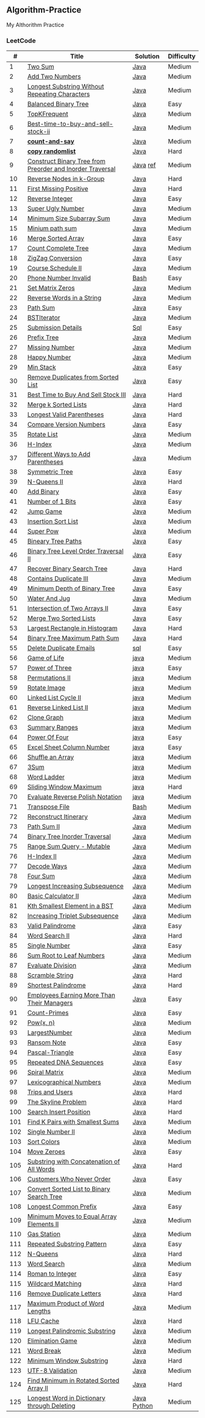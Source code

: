 ## Algorithm-Practice
My Althorithm Practice  


### LeetCode  

|#|Title|Solution|Difficulty|
| --- |---|---|---|
|1|[Two Sum](https://oj.leetcode.com/problems/two-sum/)|[Java](./src/main/java/com/binea/www/leetcodepractice/algorithm/TwoSum.java)|Medium|
|2|[Add Two Numbers](https://leetcode.com/problems/add-two-numbers/)|[Java](./src/main/java/com/binea/www/leetcodepractice/algorithm/AddTwoNumbers.java)|Medium|
|3|[Longest Substring Without Repeating Characters](https://leetcode.com/problems/longest-substring-without-repeating-characters/)|[Java](./src/main/java/com/binea/www/leetcodepractice/algorithm/LongestSubString.java)|Medium|
|4|[Balanced Binary Tree](https://leetcode.com/problems/balanced-binary-tree/)|[Java](./src/main/java/com/binea/www/leetcodepractice/algorithm/BalancedBinaryTree.java)|Easy|
|5|[TopKFrequent](https://leetcode.com/problems/top-k-frequent-elements/)|[Java](./src/main/java/com/binea/www/leetcodepractice/algorithm/TopKFrequent.java)|Medium|
|6|[Best-time-to-buy-and-sell-stock-ii](https://leetcode.com/problems/best-time-to-buy-and-sell-stock-ii/)|[Java](./src/main/java/com/binea/www/leetcodepractice/algorithm/BestTimeToBuyAndSellStockII.java)|Medium|
|7|[**count-and-say**](https://leetcode.com/problems/count-and-say/)|[Java](./src/main/java/com/binea/www/leetcodepractice/algorithm/CountAndSay.java)|Medium|
|8|[**copy randomlist**](https://leetcode.com/problems/copy-list-with-random-pointer/)|[Java](./src/main/java/com/binea/www/leetcodepractice/algorithm/CopyRandomList.java)|Hard|
|9|[Construct Binary Tree from Preorder and Inorder Traversal](https://leetcode.com/problems/construct-binary-tree-from-preorder-and-inorder-traversal/)|[Java](./src/main/java/com/binea/www/leetcodepractice/algorithm/BinaryTree.java) [ref](http://articles.leetcode.com/construct-binary-tree-from-inorder-and-preorder-postorder-traversal)|Medium|
|10|[Reverse Nodes in k-Group](https://leetcode.com/problems/reverse-nodes-in-k-group/)|[Java](./src/main/java/com/binea/www/leetcodepractice/algorithm/ReverseKGroup.java)|Hard|
|11|[First Missing Positive](https://leetcode.com/problems/first-missing-positive/)|[Java](./src/main/java/com/binea/www/leetcodepractice/algorithm/FirstMissingPositive.java)|Hard|
|12|[Reverse Integer](https://leetcode.com/problems/reverse-integer/)|[Java](./src/main/java/com/binea/www/leetcodepractice/algorithm/ReverseInteger.java)|Easy|
|13|[Super Ugly Number](https://leetcode.com/problems/super-ugly-number/)|[Java](https://github.com/xu6148152/LeetCode-Practice/blob/master/LeetCodePractice/app/src/main/java/com/binea/www/leetcodepractice/algorithm/SuperUglyNumber.java)|Medium|
|14|[Minimum Size Subarray Sum](https://leetcode.com/problems/minimum-size-subarray-sum/)|[Java](https://github.com/xu6148152/LeetCode-Practice/blob/master/LeetCodePractice/app/src/main/java/com/binea/www/leetcodepractice/algorithm/MinSubArrayLen.java)|Medium|  
|15|[Minium path sum](https://leetcode.com/problems/minimum-path-sum/)|[Java](https://github.com/xu6148152/LeetCode-Practice/blob/master/LeetCodePractice/app/src/main/java/com/binea/www/leetcodepractice/algorithm/MinPathSum.java)|Medium|  
|16|[Merge Sorted Array](https://leetcode.com/problems/merge-sorted-array/)|[Java](https://github.com/xu6148152/LeetCode-Practice/blob/master/LeetCodePractice/app/src/main/java/com/binea/www/leetcodepractice/algorithm/MergeSortedArray.java)|Easy|
|17|[Count Complete Tree](https://leetcode.com/problems/count-complete-tree-nodes/)|[Java](https://github.com/xu6148152/LeetCode-Practice/blob/master/LeetCodePractice/app/src/main/java/com/binea/www/leetcodepractice/algorithm/CountNodes.java)|Medium|
|18|[ZigZag Conversion](https://leetcode.com/problems/zigzag-conversion/)|[Java](https://github.com/xu6148152/LeetCode-Practice/blob/master/LeetCodePractice/app/src/main/java/com/binea/www/leetcodepractice/algorithm/ZigZagConversion.java)|Easy|
|19|[Course Schedule II](https://leetcode.com/problems/course-schedule-ii/)|[Java](https://github.com/xu6148152/LeetCode-Practice/blob/master/LeetCodePractice/app/src/main/java/com/binea/www/leetcodepractice/algorithm/CourseScheduleII.java)|Medium|
|20|[Phone Number Invalid](https://leetcode.com/problems/valid-phone-numbers/)|[Bash](https://github.com/xu6148152/LeetCode-Practice/blob/master/LeetCodePractice/app/src/main/java/com/binea/www/leetcodepractice/algorithm/PhoneNumberInvalid.sh)|Easy|
|21|[Set Matrix Zeros](https://leetcode.com/problems/set-matrix-zeroes/)|[Java](https://github.com/xu6148152/LeetCode-Practice/blob/master/LeetCodePractice/app/src/main/java/com/binea/www/leetcodepractice/algorithm/MatrixZeros.java)|Medium|
|22|[Reverse Words in a String](https://leetcode.com/problems/reverse-words-in-a-string/)|[Java](https://github.com/xu6148152/LeetCode-Practice/blob/master/LeetCodePractice/app/src/main/java/com/binea/www/leetcodepractice/algorithm/ReverseWords.java)|Medium|
|23|[Path Sum](https://leetcode.com/problems/path-sum/)|[Java](https://github.com/xu6148152/LeetCode-Practice/blob/master/LeetCodePractice/app/src/main/java/com/binea/www/leetcodepractice/algorithm/PathSum.java)|Easy|
|24|[BSTIterator](https://leetcode.com/problems/binary-search-tree-iterator/)|[Java](https://github.com/xu6148152/LeetCode-Practice/blob/master/LeetCodePractice/app/src/main/java/com/binea/www/leetcodepractice/algorithm/BSTIterator.java)|Medium|
|25|[Submission Details](https://leetcode.com/problems/duplicate-emails/)|[Sql](https://github.com/xu6148152/LeetCode-Practice/blob/master/LeetCodePractice/app/src/main/java/com/binea/www/leetcodepractice/algorithm/DuplicateEmails.sql)|Easy|
|26|[Prefix Tree](https://leetcode.com/problems/implement-trie-prefix-tree/)|[Java](https://github.com/xu6148152/LeetCode-Practice/blob/master/LeetCodePractice/app/src/main/java/com/binea/www/leetcodepractice/algorithm/PrefixTree.java)|Medium|
|27|[Missing Number](https://leetcode.com/problems/missing-number/)|[Java](https://github.com/xu6148152/LeetCode-Practice/blob/master/LeetCodePractice/app/src/main/java/com/binea/www/leetcodepractice/algorithm/MissingNumber.java)|Medium|
|28|[Happy Number](https://leetcode.com/problems/happy-number/)|[Java](https://github.com/xu6148152/LeetCode-Practice/blob/master/LeetCodePractice/app/src/main/java/com/binea/www/leetcodepractice/algorithm/HappyNumber.java)|Medium|
|29|[Min Stack](https://leetcode.com/problems/min-stackWithNode/)|[Java](https://github.com/xu6148152/LeetCode-Practice/blob/master/LeetCodePractice/app/src/main/java/com/binea/www/leetcodepractice/algorithm/MinStack.java)|Easy|
|30|[Remove Duplicates from Sorted List](https://leetcode.com/problems/remove-duplicates-from-sorted-list/)|[Java](https://github.com/xu6148152/LeetCode-Practice/blob/master/LeetCodePractice/app/src/main/java/com/binea/www/leetcodepractice/algorithm/DeleteDuplicates.java)|Easy|
|31|[Best Time to Buy And Sell Stock III](https://leetcode.com/problems/best-time-to-buy-and-sell-stock-iii/)|[Java](https://github.com/xu6148152/LeetCode-Practice/blob/master/LeetCodePractice/app/src/main/java/com/binea/www/leetcodepractice/algorithm/BestTimeToBuyAndSellStockII.java)|Hard|
|32|[Merge k Sorted Lists](https://leetcode.com/problems/merge-k-sorted-lists/)|[Java](https://github.com/xu6148152/LeetCode-Practice/blob/master/LeetCodePractice/app/src/main/java/com/binea/www/leetcodepractice/algorithm/MergeKLists.java)|Hard|
|33|[Longest Valid Parentheses](https://leetcode.com/problems/longest-valid-parentheses/)|[Java](https://github.com/xu6148152/LeetCode-Practice/blob/master/LeetCodePractice/app/src/main/java/com/binea/www/leetcodepractice/algorithm/LongestValidParentheses.java)|Hard|
|34|[Compare Version Numbers](https://leetcode.com/problems/compare-version-numbers/)|[Java](https://github.com/xu6148152/LeetCode-Practice/blob/master/LeetCodePractice/app/src/main/java/com/binea/www/leetcodepractice/algorithm/CompareVersionNumbers.java)|Easy|
|35|[Rotate List](https://leetcode.com/problems/rotate-list/)|[Java](https://github.com/xu6148152/LeetCode-Practice/blob/master/LeetCodePractice/app/src/main/java/com/binea/www/leetcodepractice/algorithm/RotateList.java)|Medium|
|36|[H-Index](https://leetcode.com/problems/h-index/)|[Java](https://github.com/xu6148152/LeetCode-Practice/blob/master/LeetCodePractice/app/src/main/java/com/binea/www/leetcodepractice/algorithm/HIndex.java)|Medium|
|37|[Different Ways to Add Parentheses](https://leetcode.com/problems/different-ways-to-add-parentheses/)|[Java](https://github.com/xu6148152/LeetCode-Practice/blob/master/LeetCodePractice/app/src/main/java/com/binea/www/leetcodepractice/algorithm/DifferentWaysToAddParentheses.java)|Medium|
|38|[Symmetric Tree](https://leetcode.com/problems/symmetric-tree/)|[Java](https://github.com/xu6148152/LeetCode-Practice/blob/master/LeetCodePractice/app/src/main/java/com/binea/www/leetcodepractice/algorithm/SymmetricTree.java)|Easy|
|39|[N-Queens II](https://leetcode.com/problems/symmetric-tree/)|[Java](https://github.com/xu6148152/LeetCode-Practice/blob/master/LeetCodePractice/app/src/main/java/com/binea/www/leetcodepractice/algorithm/N_Queens_II.java)|Hard|
|40|[Add Binary](https://leetcode.com/problems/add-binary/)|[Java](https://github.com/xu6148152/LeetCode-Practice/blob/master/LeetCodePractice/app/src/main/java/com/binea/www/leetcodepractice/algorithm/AddBinary.java)|Easy|
|41|[Number of 1 Bits](https://leetcode.com/problems/number-of-1-bits/)|[Java](https://github.com/xu6148152/LeetCode-Practice/blob/master/LeetCodePractice/app/src/main/java/com/binea/www/leetcodepractice/algorithm/HammingWeight.java)|Easy|
|42|[Jump Game](https://leetcode.com/problems/jump-game/)|[Java](https://github.com/xu6148152/LeetCode-Practice/blob/master/LeetCodePractice/app/src/main/java/com/binea/www/leetcodepractice/algorithm/JumpGame.java)|Medium|
|43|[Insertion Sort List](https://leetcode.com/problems/insertion-sort-list/)|[Java](https://github.com/xu6148152/LeetCode-Practice/blob/master/LeetCodePractice/app/src/main/java/com/binea/www/leetcodepractice/algorithm/InsertionSortList.java)|Medium|
|44|[Super Pow](https://leetcode.com/submissions/detail/66477122/)|[Java](https://github.com/xu6148152/LeetCode-Practice/blob/master/LeetCodePractice/app/src/main/java/com/binea/www/leetcodepractice/algorithm/SuperPow.java)|Medium|
|45|[Bineary Tree Paths](https://leetcode.com/problems/binary-tree-paths/)|[Java](https://github.com/xu6148152/LeetCode-Practice/blob/master/LeetCodePractice/app/src/main/java/com/binea/www/leetcodepractice/algorithm/BinaryTreePaths.java)|Easy|
|46|[Binary Tree Level Order Traversal II](https://leetcode.com/problems/binary-tree-level-order-traversal-ii/)|[Java](https://github.com/xu6148152/LeetCode-Practice/blob/master/LeetCodePractice/app/src/main/java/com/binea/www/leetcodepractice/algorithm/LevelOrderBottom.java)|Easy|
|47|[Recover Binary Search Tree](https://leetcode.com/problems/recover-binary-search-tree/)|[Java](https://github.com/xu6148152/LeetCode-Practice/blob/master/LeetCodePractice/app/src/main/java/com/binea/www/leetcodepractice/algorithm/RecoverTree.java)|Hard|
|48|[Contains Duplicate III](https://leetcode.com/problems/contains-duplicate-iii/)|[Java](https://github.com/xu6148152/LeetCode-Practice/blob/master/LeetCodePractice/app/src/main/java/com/binea/www/leetcodepractice/algorithm/ContainsDuplicateIII.java)|Medium|
|49|[Minimum Depth of Binary Tree](https://leetcode.com/problems/minimum-depth-of-binary-tree/)|[Java](https://github.com/xu6148152/LeetCode-Practice/blob/master/LeetCodePractice/app/src/main/java/com/binea/www/leetcodepractice/algorithm/MinDepth.java)|Easy|
|50|[Water And Jug](https://leetcode.com/problems/water-and-jug-problem/)|[Java](https://github.com/xu6148152/LeetCode-Practice/blob/master/LeetCodePractice/app/src/main/java/com/binea/www/leetcodepractice/algorithm/WaterAndJugProblem.java)|Medium|
|51|[Intersection of Two Arrays II](https://leetcode.com/problems/intersection-of-two-arrays-ii/)|[Java](https://github.com/xu6148152/LeetCode-Practice/blob/master/LeetCodePractice/app/src/main/java/com/binea/www/leetcodepractice/algorithm/IntersectArray.java)|Easy|
|52|[Merge Two Sorted Lists](https://leetcode.com/problems/merge-two-sorted-lists/)|[Java](https://github.com/xu6148152/LeetCode-Practice/blob/master/LeetCodePractice/app/src/main/java/com/binea/www/leetcodepractice/algorithm/MergeTwoSortedLists.java)|Easy|
|53|[Largest Rectangle in Histogram](https://leetcode.com/problems/largest-rectangle-in-histogram/)|[Java](https://github.com/xu6148152/LeetCode-Practice/blob/master/LeetCodePractice/app/src/main/java/com/binea/www/leetcodepractice/algorithm/LargestRectangleArea.java)|Hard|
|54|[Binary Tree Maximum Path Sum](https://leetcode.com/problems/binary-tree-maximum-path-sum/)|[Java](https://github.com/xu6148152/LeetCode-Practice/blob/master/LeetCodePractice/app/src/main/java/com/binea/www/leetcodepractice/algorithm/MaxPathSum.java)|Hard|
|55|[Delete Duplicate Emails](https://leetcode.com/submissions/detail/68218749/)|[sql](https://github.com/xu6148152/LeetCode-Practice/blob/master/LeetCodePractice/app/src/main/java/com/binea/www/leetcodepractice/algorithm/DeleteDuplicateEmails.sql)|Easy|
|56|[Game of Life](https://leetcode.com/problems/game-of-life/)|[java](https://github.com/xu6148152/LeetCode-Practice/blob/master/LeetCodePractice/app/src/main/java/com/binea/www/leetcodepractice/algorithm/GameOfLife.java)|Medium|
|57|[Power of Three](https://leetcode.com/problems/power-of-three/)|[java](https://github.com/xu6148152/LeetCode-Practice/blob/master/LeetCodePractice/app/src/main/java/com/binea/www/leetcodepractice/algorithm/PowerOfThree.java)|Easy|
|58|[Permutations II](https://leetcode.com/problems/permutations-ii/)|[java](https://github.com/xu6148152/LeetCode-Practice/blob/master/LeetCodePractice/app/src/main/java/com/binea/www/leetcodepractice/algorithm/PermutationsII.java)|Medium|
|59|[Rotate Image](https://leetcode.com/problems/rotate-image/)|[java](https://github.com/xu6148152/LeetCode-Practice/blob/master/LeetCodePractice/app/src/main/java/com/binea/www/leetcodepractice/algorithm/RotateImage.java)|Medium|
|60|[Linked List Cycle II](https://leetcode.com/problems/linked-list-cycle-ii/)|[java](https://github.com/xu6148152/LeetCode-Practice/blob/master/LeetCodePractice/app/src/main/java/com/binea/www/leetcodepractice/algorithm/LinkedListCycleII.java)|Medium|
|61|[Reverse Linked List II](https://leetcode.com/problems/reverse-linked-list-ii/)|[java](https://github.com/xu6148152/LeetCode-Practice/blob/master/LeetCodePractice/app/src/main/java/com/binea/www/leetcodepractice/algorithm/ReverseLinkedListII.java)|Medium|
|62|[Clone Graph](https://leetcode.com/problems/clone-graph/)|[java](https://github.com/xu6148152/LeetCode-Practice/blob/master/LeetCodePractice/app/src/main/java/com/binea/www/leetcodepractice/algorithm/CloneGraph.java)|Medium|
|63|[Summary Ranges](https://leetcode.com/problems/summary-ranges/)|[java](https://github.com/xu6148152/LeetCode-Practice/blob/master/LeetCodePractice/app/src/main/java/com/binea/www/leetcodepractice/algorithm/SummaryRanges.java)|Medium|
|64|[Power Of Four](https://leetcode.com/problems/power-of-four/)|[java](https://github.com/xu6148152/LeetCode-Practice/blob/master/LeetCodePractice/app/src/main/java/com/binea/www/leetcodepractice/algorithm/PowerOfFour.java)|Easy|
|65|[Excel Sheet Column Number](https://leetcode.com/problems/excel-sheet-column-number/)|[java](https://github.com/xu6148152/LeetCode-Practice/blob/master/LeetCodePractice/app/src/main/java/com/binea/www/leetcodepractice/algorithm/ExcelSheetColumnNumber.java)|Easy|  
|66|[Shuffle an Array](https://leetcode.com/problems/shuffle-an-array/)|[java](https://github.com/xu6148152/LeetCode-Practice/blob/master/LeetCodePractice/app/src/main/java/com/binea/www/leetcodepractice/algorithm/ShuffleAnArray.java)|Medium|  
|67|[3Sum](https://leetcode.com/problems/3sum/)|[java](https://github.com/xu6148152/LeetCode-Practice/blob/master/LeetCodePractice/app/src/main/java/com/binea/www/leetcodepractice/algorithm/ThreeSum.java)|Medium|  
|68|[Word Ladder](https://leetcode.com/problems/word-ladder/)|[java](https://github.com/xu6148152/LeetCode-Practice/blob/master/LeetCodePractice/app/src/main/java/com/binea/www/leetcodepractice/algorithm/WordLadder.java)|Medium| 
|69|[Sliding Window Maximum](https://leetcode.com/problems/sliding-window-maximum/)|[java](https://github.com/xu6148152/LeetCode-Practice/blob/master/LeetCodePractice/app/src/main/java/com/binea/www/leetcodepractice/algorithm/SlidingWindowMaximum.java)|Hard| 
|70|[Evaluate Reverse Polish Notation](https://leetcode.com/problems/evaluate-reverse-polish-notation/)|[java](https://github.com/xu6148152/LeetCode-Practice/blob/master/LeetCodePractice/app/src/main/java/com/binea/www/leetcodepractice/algorithm/EvalRPN.java)|Medium| 
|71|[Transpose File](https://leetcode.com/problems/transpose-file/)|[Bash](https://github.com/xu6148152/LeetCode-Practice/blob/master/LeetCodePractice/app/src/main/java/com/binea/www/leetcodepractice/algorithm/TransposeFile.sh)|Medium| 
|72|[Reconstruct Itinerary](https://leetcode.com/problems/reconstruct-itinerary/)|[Java](https://github.com/xu6148152/LeetCode-Practice/blob/master/LeetCodePractice/app/src/main/java/com/binea/www/leetcodepractice/algorithm/ReconstructItinerary.java)|Medium| 
|73|[Path Sum II](https://leetcode.com/problems/path-sum-ii/)|[Java](https://github.com/xu6148152/LeetCode-Practice/blob/master/LeetCodePractice/app/src/main/java/com/binea/www/leetcodepractice/algorithm/PathSumII.java)|Medium| 
|74|[Binary Tree Inorder Traversal](https://leetcode.com/problems/binary-tree-inorder-traversal/)|[Java](https://github.com/xu6148152/LeetCode-Practice/blob/master/LeetCodePractice/app/src/main/java/com/binea/www/leetcodepractice/algorithm/BinaryTreeInorderTraversal.java)|Medium| 
|75|[Range Sum Query - Mutable](https://leetcode.com/problems/range-sum-query-mutable/)|[Java](https://github.com/xu6148152/LeetCode-Practice/blob/master/LeetCodePractice/app/src/main/java/com/binea/www/leetcodepractice/algorithm/RangeSumQuery.java)|Medium| 
|76|[H-Index II](https://leetcode.com/problems/h-index-ii/)|[Java](https://github.com/xu6148152/LeetCode-Practice/blob/master/LeetCodePractice/app/src/main/java/com/binea/www/leetcodepractice/algorithm/H_Index_II.java)|Medium| 
|77|[Decode Ways](https://leetcode.com/problems/decode-ways/)|[Java](https://github.com/xu6148152/LeetCode-Practice/blob/master/LeetCodePractice/app/src/main/java/com/binea/www/leetcodepractice/algorithm/NumDecodings.java)|Medium| 
|78|[Four Sum](https://leetcode.com/problems/4sum/)|[Java](https://github.com/xu6148152/LeetCode-Practice/blob/master/LeetCodePractice/app/src/main/java/com/binea/www/leetcodepractice/algorithm/FourSum.java)|Medium| 
|79|[Longest Increasing Subsequence](https://leetcode.com/problems/longest-increasing-subsequence/)|[Java](https://github.com/xu6148152/LeetCode-Practice/blob/master/LeetCodePractice/app/src/main/java/com/binea/www/leetcodepractice/algorithm/LengthOfLIS.java)|Medium| 
|80|[Basic Calculator II](https://leetcode.com/problems/basic-calculator-ii/)|[Java](https://github.com/xu6148152/LeetCode-Practice/blob/master/LeetCodePractice/app/src/main/java/com/binea/www/leetcodepractice/algorithm/BasicCalculatorII.java)|Medium|  
|81|[Kth Smallest Element in a BST](https://leetcode.com/problems/kth-smallest-element-in-a-bst/)|[Java](https://github.com/xu6148152/LeetCode-Practice/blob/master/LeetCodePractice/app/src/main/java/com/binea/www/leetcodepractice/algorithm/KthSmallest.java)|Medium|  
|82|[Increasing Triplet Subsequence](https://leetcode.com/problems/increasing-triplet-subsequence/)|[Java](https://github.com/xu6148152/LeetCode-Practice/blob/master/LeetCodePractice/app/src/main/java/com/binea/www/leetcodepractice/algorithm/IncreasingTriplet.java)|Medium|
|83|[Valid Palindrome](https://leetcode.com/problems/valid-palindrome/)|[Java](https://github.com/xu6148152/LeetCode-Practice/blob/master/LeetCodePractice/app/src/main/java/com/binea/www/leetcodepractice/algorithm/ValidPalindrome.java)|Easy|
|84|[Word Search II](https://leetcode.com/problems/word-search-ii/)|[Java](https://github.com/xu6148152/LeetCode-Practice/blob/master/LeetCodePractice/app/src/main/java/com/binea/www/leetcodepractice/algorithm/WordSearchII.java)|Hard|
|85|[Single Number](https://leetcode.com/problems/single-number/)|[Java](https://github.com/xu6148152/LeetCode-Practice/blob/master/LeetCodePractice/app/src/main/java/com/binea/www/leetcodepractice/algorithm/SingleNumber.java)|Easy|
|86|[Sum Root to Leaf Numbers](https://leetcode.com/problems/sum-root-to-leaf-numbers/)|[Java](https://github.com/xu6148152/LeetCode-Practice/blob/master/LeetCodePractice/app/src/main/java/com/binea/www/leetcodepractice/algorithm/SumNumbers.java)|Medium|
|87|[Evaluate Division](https://leetcode.com/problems/evaluate-division/)|[Java](https://github.com/xu6148152/LeetCode-Practice/blob/master/LeetCodePractice/app/src/main/java/com/binea/www/leetcodepractice/algorithm/EvaluateDivision.java)|Medium|
|88|[Scramble String](https://leetcode.com/problems/scramble-string/)|[Java](https://github.com/xu6148152/LeetCode-Practice/blob/master/LeetCodePractice/app/src/main/java/com/binea/www/leetcodepractice/algorithm/ScrambleString.java)|Hard|
|89|[Shortest Palindrome](https://leetcode.com/problems/shortest-palindrome/)|[Java](https://github.com/xu6148152/LeetCode-Practice/blob/master/LeetCodePractice/app/src/main/java/com/binea/www/leetcodepractice/algorithm/ShortestPalindrome.java)|Hard|
|90|[Employees Earning More Than Their Managers](https://leetcode.com/problems/employees-earning-more-than-their-managers/)|[Java](https://github.com/xu6148152/LeetCode-Practice/blob/master/LeetCodePractice/app/src/main/java/com/binea/www/leetcodepractice/algorithm/CompareEmployeesEarning.sql)|Easy|
|91|[Count-Primes](https://leetcode.com/problems/count-primes/)|[Java](https://github.com/xu6148152/LeetCode-Practice/blob/master/LeetCodePractice/app/src/main/java/com/binea/www/leetcodepractice/algorithm/CountPrimes.java)|Easy|
|92|[Pow(x, n)](https://leetcode.com/problems/powx-n/)|[Java](https://github.com/xu6148152/LeetCode-Practice/blob/master/LeetCodePractice/app/src/main/java/com/binea/www/leetcodepractice/algorithm/Pow.java)|Medium|
|93|[LargestNumber](https://leetcode.com/problems/largest-number/)|[Java](https://github.com/xu6148152/LeetCode-Practice/blob/master/LeetCodePractice/app/src/main/java/com/binea/www/leetcodepractice/algorithm/LargestNumber.java)|Medium|
|93|[Ransom Note](https://leetcode.com/problems/ransom-note/)|[Java](https://github.com/xu6148152/LeetCode-Practice/blob/master/LeetCodePractice/app/src/main/java/com/binea/www/leetcodepractice/algorithm/RansomNote.java)|Easy|
|94|[Pascal-Triangle](https://leetcode.com/problems/pascals-triangle/)|[Java](https://github.com/xu6148152/LeetCode-Practice/blob/master/LeetCodePractice/app/src/main/java/com/binea/www/leetcodepractice/algorithm/PascalTriangle.java)|Easy|
|95|[Repeated DNA Sequences](https://leetcode.com/problems/repeated-dna-sequences/)|[Java](https://github.com/xu6148152/LeetCode-Practice/blob/master/LeetCodePractice/app/src/main/java/com/binea/www/leetcodepractice/algorithm/RepeatedDNASequences.java)|Easy|
|96|[Spiral Matrix](https://leetcode.com/problems/spiral-matrix/)|[Java](https://github.com/xu6148152/LeetCode-Practice/blob/master/LeetCodePractice/app/src/main/java/com/binea/www/leetcodepractice/algorithm/SpiralMatrix.java)|Medium|
|97|[Lexicographical Numbers](https://leetcode.com/problems/spiral-matrix/)|[Java](https://github.com/xu6148152/LeetCode-Practice/blob/master/LeetCodePractice/app/src/main/java/com/binea/www/leetcodepractice/algorithm/LexicographicalNumbers.java)|Medium|
|98|[Trips and Users](https://leetcode.com/problems/trips-and-users/)|[Java](https://github.com/xu6148152/LeetCode-Practice/blob/master/LeetCodePractice/app/src/main/java/com/binea/www/leetcodepractice/algorithm/TripsandUsers.sql)|Hard|
|99|[The Skyline Problem](https://leetcode.com/problems/the-skyline-problem/)|[Java](https://github.com/xu6148152/LeetCode-Practice/blob/master/LeetCodePractice/app/src/main/java/com/binea/www/leetcodepractice/algorithm/TheSkylineProblem.java)|Hard|
|100|[Search Insert Position](https://leetcode.com/problems/search-insert-position/)|[Java](https://github.com/xu6148152/LeetCode-Practice/blob/master/LeetCodePractice/app/src/main/java/com/binea/www/leetcodepractice/algorithm/SearchInsertPosition.java)|Hard|
|101|[Find K Pairs with Smallest Sums](https://leetcode.com/problems/find-k-pairs-with-smallest-sums/)|[Java](https://github.com/xu6148152/LeetCode-Practice/blob/master/LeetCodePractice/app/src/main/java/com/binea/www/leetcodepractice/algorithm/KSmallestPairs.java)|Medium|
|102|[Single Number II](https://leetcode.com/problems/single-number-ii/)|[Java](https://github.com/xu6148152/LeetCode-Practice/blob/master/LeetCodePractice/app/src/main/java/com/binea/www/leetcodepractice/algorithm/SingleNumberII.java)|Medium|
|103|[Sort Colors](https://leetcode.com/problems/sort-colors/)|[Java](https://github.com/xu6148152/LeetCode-Practice/blob/master/LeetCodePractice/app/src/main/java/com/binea/www/leetcodepractice/algorithm/SortColors.java)|Medium|
|104|[Move Zeroes](https://leetcode.com/problems/move-zeroes/)|[Java](https://github.com/xu6148152/LeetCode-Practice/blob/master/LeetCodePractice/app/src/main/java/com/binea/www/leetcodepractice/algorithm/MoveZeros.java)|Easy|
|105|[Substring with Concatenation of All Words](https://leetcode.com/problems/substring-with-concatenation-of-all-words/)|[Java](https://github.com/xu6148152/LeetCode-Practice/blob/master/LeetCodePractice/app/src/main/java/com/binea/www/leetcodepractice/algorithm/FindSubString.java)|Hard|
|106|[Customers Who Never Order](https://leetcode.com/problems/customers-who-never-order/)|[Java](https://github.com/xu6148152/LeetCode-Practice/blob/master/LeetCodePractice/app/src/main/java/com/binea/www/leetcodepractice/algorithm/CustomersWhoNeverOrder.sql)|Easy|
|107|[Convert Sorted List to Binary Search Tree](https://leetcode.com/problems/convert-sorted-list-to-binary-search-tree/)|[Java](https://github.com/xu6148152/LeetCode-Practice/blob/master/LeetCodePractice/app/src/main/java/com/binea/www/leetcodepractice/algorithm/SortedListToBST.sql)|Medium|
|108|[Longest Common Prefix](https://leetcode.com/problems/longest-common-prefix/)|[Java](https://github.com/xu6148152/LeetCode-Practice/blob/master/LeetCodePractice/app/src/main/java/com/binea/www/leetcodepractice/algorithm/LongestCommonPrefix.java)|Easy|
|109|[Minimum Moves to Equal Array Elements II](https://leetcode.com/problems/minimum-moves-to-equal-array-elements-ii/)|[Java](https://github.com/xu6148152/LeetCode-Practice/blob/master/LeetCodePractice/app/src/main/java/com/binea/www/leetcodepractice/algorithm/MinMoves2.java)|Medium|
|110|[Gas Station](https://leetcode.com/problems/gas-station/)|[Java](https://github.com/xu6148152/LeetCode-Practice/blob/master/LeetCodePractice/app/src/main/java/com/binea/www/leetcodepractice/algorithm/GasStation.java)|Medium|
|111|[Repeated Substring Pattern](https://leetcode.com/problems/repeated-substring-pattern/)|[Java](https://github.com/xu6148152/LeetCode-Practice/blob/master/LeetCodePractice/app/src/main/java/com/binea/www/leetcodepractice/algorithm/RepeatedSubstringPattern.java)|Easy|
|112|[N-Queens](https://leetcode.com/problems/n-queens/)|[Java](https://github.com/xu6148152/LeetCode-Practice/blob/master/LeetCodePractice/app/src/main/java/com/binea/www/leetcodepractice/algorithm/NQueens.java)|Hard|
|113|[Word Search](https://leetcode.com/problems/word-search/)|[Java](https://github.com/xu6148152/LeetCode-Practice/blob/master/LeetCodePractice/app/src/main/java/com/binea/www/leetcodepractice/algorithm/WordSearch.java)|Medium|
|114|[Roman to Integer](https://leetcode.com/problems/word-search/)|[Java](https://github.com/xu6148152/LeetCode-Practice/blob/master/LeetCodePractice/app/src/main/java/com/binea/www/leetcodepractice/algorithm/RomantoInteger.java)|Easy|
|115|[Wildcard Matching](https://leetcode.com/problems/wildcard-matching/)|[Java](https://github.com/xu6148152/LeetCode-Practice/blob/master/LeetCodePractice/app/src/main/java/com/binea/www/leetcodepractice/algorithm/WildcardMatching.java)|Hard|
|116|[Remove Duplicate Letters](https://leetcode.com/problems/remove-duplicate-letters/)|[Java](https://github.com/xu6148152/LeetCode-Practice/blob/master/LeetCodePractice/app/src/main/java/com/binea/www/leetcodepractice/algorithm/RemoveDuplicateLetters.java)|Hard|
|117|[Maximum Product of Word Lengths](https://leetcode.com/problems/maximum-product-of-word-lengths/)|[Java](https://github.com/xu6148152/LeetCode-Practice/blob/master/LeetCodePractice/app/src/main/java/com/binea/www/leetcodepractice/algorithm/MaximumProductofWordLengths.java)|Medium|
|118|[LFU Cache](https://leetcode.com/problems/lfu-cache/)|[Java](https://github.com/xu6148152/LeetCode-Practice/blob/master/LeetCodePractice/app/src/main/java/com/binea/www/leetcodepractice/algorithm/LFUCache.java)|Hard|
|119|[Longest Palindromic Substring](https://leetcode.com/problems/longest-palindromic-substring/)|[Java](https://github.com/xu6148152/LeetCode-Practice/blob/master/LeetCodePractice/app/src/main/java/com/binea/www/leetcodepractice/algorithm/LongestPalindromicSubstring.java)|Medium|
|120|[Elimination Game](https://leetcode.com/problems/elimination-game/)|[Java](https://github.com/xu6148152/LeetCode-Practice/blob/master/LeetCodePractice/app/src/main/java/com/binea/www/leetcodepractice/algorithm/EliminationGame.java)|Medium|
|121|[Word Break](https://leetcode.com/problems/word-break/)|[Java](https://github.com/xu6148152/LeetCode-Practice/blob/master/LeetCodePractice/app/src/main/java/com/binea/www/leetcodepractice/algorithm/WordBreak.java)|Medium|
|122|[Minimum Window Substring](https://leetcode.com/problems/minimum-window-substring/)|[Java](https://github.com/xu6148152/LeetCode-Practice/blob/master/LeetCodePractice/app/src/main/java/com/binea/www/leetcodepractice/algorithm/MinimumWindowSubstring.java)|Hard|
|123|[UTF-8 Validation](https://leetcode.com/problems/utf-8-validation/)|[Java](https://github.com/xu6148152/LeetCode-Practice/blob/master/LeetCodePractice/app/src/main/java/com/binea/www/leetcodepractice/algorithm/UTF_8_Validation.java)|Medium|
|124|[Find Minimum in Rotated Sorted Array II](https://leetcode.com/problems/find-minimum-in-rotated-sorted-array-ii/)|[Java](https://github.com/xu6148152/LeetCode-Practice/blob/master/LeetCodePractice/app/src/main/java/com/binea/www/leetcodepractice/algorithm/FindMinimumInRotatedSortedArrayII.java)|Hard|
|125|[Longest Word in Dictionary through Deleting](https://leetcode.com/problems/longest-word-in-dictionary-through-deleting/)|[Java](https://github.com/xu6148152/LeetCode-Practice/blob/master/LeetCodePractice/app/src/main/java/com/binea/www/leetcodepractice/algorithm/LongestWordInDictionary.java) [Python](https://github.com/xu6148152/Algorithm-Practice/blob/master/leetcode/src/main/python/longest_word_dictionary.py)|Medium|
